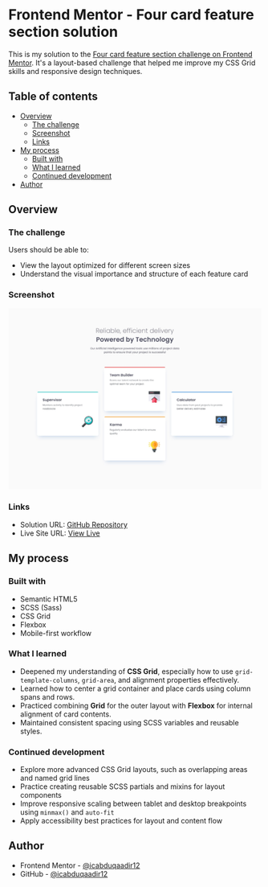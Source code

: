 # Frontend Mentor - Four card feature section solution

This is my solution to the [Four card feature section challenge on Frontend Mentor](https://www.frontendmentor.io/challenges/four-card-feature-section-weK1eFYK). It's a layout-based challenge that helped me improve my CSS Grid skills and responsive design techniques.

## Table of contents

- [Overview](#overview)
  - [The challenge](#the-challenge)
  - [Screenshot](#screenshot)
  - [Links](#links)
- [My process](#my-process)
  - [Built with](#built-with)
  - [What I learned](#what-i-learned)
  - [Continued development](#continued-development)
- [Author](#author)

## Overview

### The challenge

Users should be able to:

- View the layout optimized for different screen sizes
- Understand the visual importance and structure of each feature card

### Screenshot

![Four Card Feature Section Screenshot](./design/desktop-design.jpg)

### Links

- Solution URL: [GitHub Repository](https://github.com/icabduqaadir12/four-card-feature-section)
- Live Site URL: [View Live](https://icabduqaadir12.github.io/four-card-feature-section/)

## My process

### Built with

- Semantic HTML5  
- SCSS (Sass)  
- CSS Grid  
- Flexbox  
- Mobile-first workflow

### What I learned

- Deepened my understanding of **CSS Grid**, especially how to use `grid-template-columns`, `grid-area`, and alignment properties effectively.
- Learned how to center a grid container and place cards using column spans and rows.
- Practiced combining **Grid** for the outer layout with **Flexbox** for internal alignment of card contents.
- Maintained consistent spacing using SCSS variables and reusable styles.



### Continued development

- Explore more advanced CSS Grid layouts, such as overlapping areas and named grid lines
- Practice creating reusable SCSS partials and mixins for layout components
- Improve responsive scaling between tablet and desktop breakpoints using `minmax()` and `auto-fit`
- Apply accessibility best practices for layout and content flow

## Author

- Frontend Mentor - [@icabduqaadir12](https://www.frontendmentor.io/profile/icabduqaadir12)
- GitHub - [@icabduqaadir12](https://github.com/icabduqaadir12)
